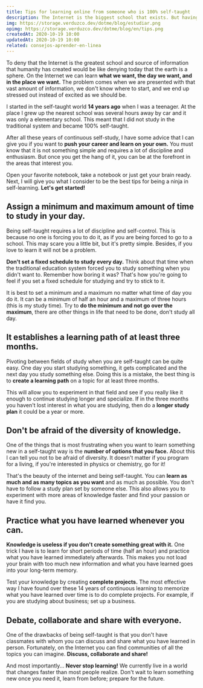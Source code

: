```yaml
---
title: Tips for learning online from someone who is 100% self-taught
description: The Internet is the biggest school that exists. But having an infinite source of knowledge we don't know where to start. Do you want to be better at being self-taught? Read on.
img: https://storage.verduzco.dev/dotme/blog/estudiar.png
opimg: https://storage.verduzco.dev/dotme/blog/en/tips.png
createdAt: 2020-10-19 10:00
updatedAt: 2020-10-19 10:00
related: consejos-aprender-en-linea
---
```


To deny that the Internet is the greatest school and source of information that humanity has created would be like denying today that the earth is a sphere. On the Internet we can learn **what we want, the day we want, and in the place we want.** The problem comes when we are presented with that vast amount of information, we don't know where to start, and we end up stressed out instead of excited as we should be. 

I started in the self-taught world **14 years ago** when I was a teenager. At the place I grew up the nearest school was several hours away by car and it was only a elementary school. This meant that I did not study in the traditional system and became 100% self-taught. 

After all these years of continuous self-study, I have some advice that I can give you if you want to **push your career and learn on your own.** You must know that it is not something simple and requires a lot of discipline and enthusiasm. But once you get the hang of it, you can be at the forefront in the areas that interest you. 

Open your favorite notebook, take a notebook or just get your brain ready. Next, I will give you what I consider to be the best tips for being a ninja in self-learning. **Let's get started!**

## Assign a minimum and maximum amount of time to study in your day.

Being self-taught requires a lot of discipline and self-control. This is because no one is forcing you to do it, as if you are being forced to go to a school. This may scare you a little bit, but it's pretty simple. Besides, if you love to learn it will not be a problem. 

**Don't set a fixed schedule to study every day.** Think about that time when the traditional education system forced you to study something when you didn't want to. Remember how boring it was? That's how you're going to feel if you set a fixed schedule for studying and try to stick to it. 

It is best to set a minimum and a maximum no matter what time of day you do it. It can be a minimum of half an hour and a maximum of three hours (this is my study time). Try to **do the minimum and not go over the maximum**, there are other things in life that need to be done, don't study all day. 

## It establishes a learning path of at least three months.

Pivoting between fields of study when you are self-taught can be quite easy. One day you start studying something, it gets complicated and the next day you study something else. Doing this is a mistake, the best thing is to **create a learning path** on a topic for at least three months. 

This will allow you to experiment in that field and see if you really like it enough to continue studying longer and specialize. If in the three months you haven't lost interest in what you are studying, then do a **longer study plan** it could be a year or more. 

## Don't be afraid of the diversity of knowledge.

One of the things that is most frustrating when you want to learn something new in a self-taught way is the **number of options that you face.** About this I can tell you not to be afraid of diversity. It doesn't matter if you program for a living, if you're interested in physics or chemistry, go for it! 

That's the beauty of the internet and being self-taught. You can **learn as much and as many topics as you want** and as much as possible. You don't have to follow a study plan set by someone else. This also allows you to experiment with more areas of knowledge faster and find your passion or have it find you. 

## Practice what you have learned whenever you can. 

**Knowledge is useless if you don't create something great with it.** One trick I have is to learn for short periods of time (half an hour) and practice what you have learned immediately afterwards. This makes you not load your brain with too much new information and what you have learned goes into your long-term memory. 

Test your knowledge by creating **complete projects.** The most effective way I have found over these 14 years of continuous learning to memorize what you have learned over time is to do complete projects. For example, if you are studying about business; set up a business. 

## Debate, collaborate and share with everyone. 

One of the drawbacks of being self-taught is that you don't have classmates with whom you can discuss and share what you have learned in person. Fortunately, on the Internet you can find communities of all the topics you can imagine. **Discuss, collaborate and share!**

And most importantly... **Never stop learning!** We currently live in a world that changes faster than most people realize. Don't wait to learn something new once you need it, learn from before; prepare for the future.